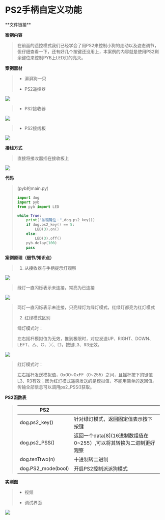 # PS2手柄自定义功能

\*\*文件链接**

**案例内容**

>​	在前面的遥控模式我们已经学会了用PS2来控制小狗的走动以及姿态调节，但仔细查看一下，还有好几个按键还没用上，本案例的内容就是使用PS2剩余键位来控制PYB上LED灯的亮灭。

**案例器材**

>* 湃湃狗一只
>
>* PS2遥控器
>

![](/pic/ch6/5.1.2/1.png) 

>* PS2接收器
>

![](/pic/ch6/5.1.2/2.png) 

>* PS2接线板
>

![](/pic/ch6/5.1.2/3.png) 

**接线方式**

>直接将接收器插在接收板上
>

![](/pic/ch6/5.1.2/4.png) 


**代码**

>(pyb的main.py)
>
> ```python
>import dog
>import pyb
>from pyb import LED
> 
> while True:
>     print("按键键位：",dog.ps2_key())
>     if dog.ps2_key() == 5:
>         LED(3).on()
>     else:
>         LED(3).off()
>     pyb.delay(100)
>     pass
> ```
> 

**案例原理（细节/知识点）**

>1. 从接收器与手柄提示灯观察
>

![](/pic/ch6/5.1.2/5.png) 

>   绿灯一直闪烁表示未连接，常亮为已连接
>

![](/pic/ch6/5.1.2/6.png) 

>   两灯一直闪烁表示未连接，只亮绿灯为绿灯模式，红绿灯都亮为红灯模式
>
>2. 红绿模式区别
>
>   绿灯模式时：
>
>   左右摇杆模拟值为无效，推到极限时，对应发送UP、RIGHT、DOWN、LEFT、△、○、╳、□，按键L3、R3无效。
>

![](/pic/ch6/5.1.2/7.png) 

>   红灯模式时：
>
>   左右摇杆发送模拟值，0x00~0xFF（0~255）之间，且摇杆按下的键值L3、R3有效；因为红灯模式遥感发送的是模拟值，不能用简单的返回值。传输全部信息可以调用ps2_PSS()获取。

**PS2函数表**

>| PS2                |                                                              |
>| ------------------ | ------------------------------------------------------------ |
>| dog.ps2_key()      | 针对绿灯模式，返回固定值表示按下按键                         |
>| dog.ps2_PSS()      | 返回一个data[8](16进制数组值在0~255）,可以将其转换为二进制更好观察 |
>| dog.tenTtwo(n)     | 十进制转二进制                                               |
>| dog.PS2_mode(bool) | 开启PS2控制派派狗模式                                        |

**实测图**

>- 视频
>
>- 调试界面
>

![](/pic/ch6/5.1.2/8.png) 
